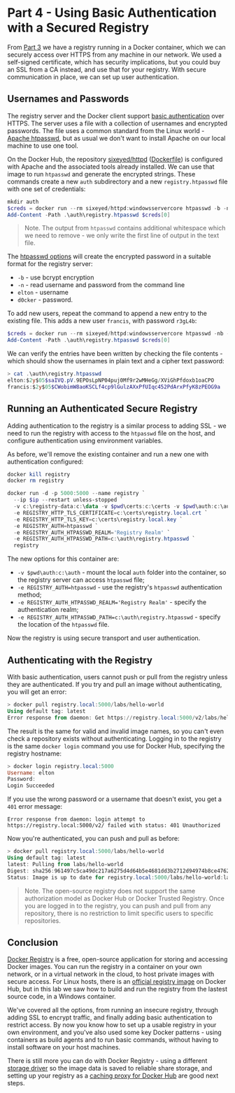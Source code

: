 # Part 4 - Using Basic Authentication with a Secured Registry

From [Part 3](part-3.md) we have a registry running in a Docker container, which we can securely access over HTTPS from any machine in our network. We used a self-signed certificate, which has security implications, but you could buy an SSL from a CA instead, and use that for your registry. With secure communication in place, we can set up user authentication.

## Usernames and Passwords

The registry server and the Docker client support [basic authentication](https://en.wikipedia.org/wiki/Basic_access_authentication) over HTTPS. The server uses a file with a collection of usernames and encrypted passwords. The file uses a common standard from the Linux world - [Apache htpasswd](https://httpd.apache.org/docs/current/programs/htpasswd.html), but as usual we don't want to install Apache on our local machine to use one tool.

On the Docker Hub, the repository [sixeyed/httpd](https://hub.docker.com/r/sixeyed/httpd/) ([Dockerfile](https://github.com/sixeyed/dockers-windows/blob/master/httpd/Dockerfile)) is configured with Apache and the associated tools already installed. We can use that image to run `htpasswd` and generate the encrypted strings. These commands create a new `auth` subdirectory and a new `registry.htpasswd` file with one set of credentials:

```PowerShell
mkdir auth
$creds = docker run --rm sixeyed/httpd:windowsservercore htpasswd -b -n -B elton d0cker
Add-Content -Path .\auth\registry.htpasswd $creds[0]
```

> Note. The output from `htpasswd` contains additional whitespace which we need to remove - we only write the first line of output in the text file.

The [htpasswd options](https://httpd.apache.org/docs/current/programs/htpasswd.html) will create the encrypted password in a suitable format for the registry server:

- `-b` - use bcrypt encryption
- `-n` - read username and password from the command line
- `elton` - username
- `d0cker` - password.

To add new users, repeat the command to append a new entry to the existing file. This adds a new user `francis`, with password `r3gL4b`:

```PowerShell
$creds = docker run --rm sixeyed/httpd:windowsservercore htpasswd -nb -B francis r3gL4b 
Add-Content -Path .\auth\registry.htpasswd $creds[0]
``` 

We can verify the entries have been written by checking the file contents - which should show the usernames in plain text and a cipher text password:

```PowerShell
> cat .\auth\registry.htpasswd
elton:$2y$05$saIVQ.pV.9EPOsLpNP04puj0Mf9r2wMHeGg/XViGhPfdoxb1oaCPO
francis:$2y$05$CWobimW8aoKSCLf4cp9lGulzAXxPfUIqc452PdArxPfyK8zPEOG9a
```

## Running an Authenticated Secure Registry

Adding authentication to the registry is a similar process to adding SSL - we need to run the registry with access to the `htpasswd` file on the host, and configure authentication using environment variables.

As before, we'll remove the existing container and run a new one with authentication configured:

```PowerShell
docker kill registry
docker rm registry

docker run -d -p 5000:5000 --name registry `
  --ip $ip --restart unless-stopped `
  -v c:\registry-data:c:\data -v $pwd\certs:c:\certs -v $pwd\auth:c:\auth `
  -e REGISTRY_HTTP_TLS_CERTIFICATE=c:\certs\registry.local.crt `
  -e REGISTRY_HTTP_TLS_KEY=c:\certs\registry.local.key `
  -e REGISTRY_AUTH=htpasswd `
  -e REGISTRY_AUTH_HTPASSWD_REALM='Registry Realm' `
  -e REGISTRY_AUTH_HTPASSWD_PATH=c:\auth\registry.htpasswd `
  registry
```

The new options for this container are:

- `-v $pwd\auth:c:\auth` - mount the local `auth` folder into the container, so the registry server can access `htpasswd` file;
- `-e REGISTRY_AUTH=htpasswd` - use the registry's `htpasswd` authentication method;
- `-e REGISTRY_AUTH_HTPASSWD_REALM='Registry Realm'` - specify the authentication realm;
- `-e REGISTRY_AUTH_HTPASSWD_PATH=c:\auth\registry.htpasswd` - specify the location of the `htpasswd` file.

Now the registry is using secure transport and user authentication.

## Authenticating with the Registry

With basic authentication, users cannot push or pull from the registry unless they are authenticated. If you try and pull an image without authenticating, you will get an error:

```PowerShell
> docker pull registry.local:5000/labs/hello-world
Using default tag: latest
Error response from daemon: Get https://registry.local:5000/v2/labs/hello-world/manifests/latest: no basic auth credentials
```

The result is the same for valid and invalid image names, so you can't even check a repository exists without authenticating. Logging in to the registry is the same `docker login` command you use for Docker Hub, specifying the registry hostname:

```PowerShell
> docker login registry.local:5000
Username: elton
Password:
Login Succeeded
```

If you use the wrong password or a username that doesn't exist, you get a `401` error message:

```
Error response from daemon: login attempt to https://registry.local:5000/v2/ failed with status: 401 Unauthorized
```

Now you're authenticated, you can push and pull as before:

```PowerShell
> docker pull registry.local:5000/labs/hello-world
Using default tag: latest
latest: Pulling from labs/hello-world
Digest: sha256:961497c5ca49dc217a6275d4d64b5e4681dd3b2712d94974b8ce4762675720b4
Status: Image is up to date for registry.local:5000/labs/hello-world:latest
```

> Note. The open-source registry does not support the same authorization model as Docker Hub or Docker Trusted Registry. Once you are logged in to the registry, you can push and pull from any repository, there is no restriction to limit specific users to specific repositories.

## Conclusion

[Docker Registry](https://docs.docker.com/registry/) is a free, open-source application for storing and accessing Docker images. You can run the registry in a container on your own network, or in a virtual network in the cloud, to host private images with secure access. For Linux hosts, there is an [official registry image](https://hub.docker.com/_/registry/) on Docker Hub, but in this lab we saw how to build and run the registry from the lastest source code, in a Windows container.

We've covered all the options, from running an insecure registry, through adding SSL to encrypt traffic, and finally adding basic authentication to restrict access. By now you know how to set up a usable registry in your own environment, and you've also used some key Docker patterns - using containers as build agents and to run basic commands, without having to install software on your host machines. 

There is still more you can do with Docker Registry - using a different [storage driver](https://docs.docker.com/registry/storage-drivers/) so the image data is saved to reliable share storage, and setting up your registry as a [caching proxy for Docker Hub](https://docs.docker.com/registry/recipes/mirror/) are good next steps.